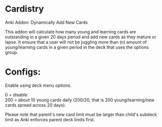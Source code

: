 # Cardistry
Anki Addon: Dynamically Add New Cards

This addon will calculate how many young and learning cards are outstanding in a given 20 days period and add new cards as they mature or lapse. It ensure that a user will not be juggling more than (n) amount of young/learning cards in a given period in the deck that uses the options group.

# Configs:
Enable using deck menu options.  

0 = disable  
200 = about 10 young cards daily (200/20, that is 200 young/learning/new cards spread across 20 days).

Please note that parent's new card limit must be larger than child's subdeck limit as Anki enforces parent deck limits first.
